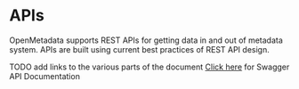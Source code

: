 # APIs


OpenMetadata supports REST APIs for getting data in and out of metadata system. APIs are built using current best practices of REST API design.

TODO add links to the various parts of the document
[Click here](http://localhost:8585/api/swagger) for Swagger API Documentation
